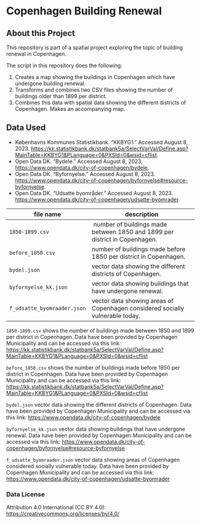 # Copenhagen Building Renewal

## About this Project
This repository is part of a spatial project exploring the topic of building renewal in Copenhagen.

The script in this repository does the following:

1. Creates a map showing the buildings in Copenhagen which have undergone building renewal.
2. Transforms and combines two CSV files showing the number of buildings older than 1899 per district.
3. Combines this data with spatial data showing the different districts of Copenhagen. Makes an accompanying map.

## Data Used
* Københavns Kommunes Statistikbank. “KKBYG1.” Accessed August 8, 2023.
https://kk.statistikbank.dk/statbank5a/SelectVarVal/Define.asp?MainTable=KKBYG1&PLanguage=0&PXSId=0&wsid=cflist.
* Open Data DK. “Bydele.” Accessed August 8, 2023,
https://www.opendata.dk/city-of-copenhagen/bydele.
* Open Data DK. “Byfornyelse.” Accessed August 8, 2023. 
https://www.opendata.dk/city-of-copenhagen/byfornyelse#resource-byfornyelse.  
* Open Data DK. “Udsatte byområder.” Accessed August 8, 2023. 
https://www.opendata.dk/city-of-copenhagen/udsatte-byomrader.

| file name | description |
| --- | --- |
| `1850-1899.csv` | number of buildings made between 1850 and 1899 per district in Copenhagen. |
| `before_1850.csv` | number of buildings made before 1850 per district in Copenhagen. |
| `bydel.json` | vector data showing the different districts of Copenhagen. | 
| `byfornyelse_kk.json` | vector data showing buildings that have undergone renewal. | 
| `f_udsatte_byomraader.json` | vector data showing areas of Copenhagen considered socially vulnerable today. |

`1850-1899.csv` shows the number of buildings made between 1850 and 1899 per district in Copenhagen. 
Data have been provided by Copenhagen Municipality and can be accessed via this link:
https://kk.statistikbank.dk/statbank5a/SelectVarVal/Define.asp?MainTable=KKBYG1&PLanguage=0&PXSId=0&wsid=cflist


`before_1850.csv` shows the number of buildings made before 1850 per district in Copenhagen. 
Data have been provided by Copenhagen Municipality and can be accessed via this link:
https://kk.statistikbank.dk/statbank5a/SelectVarVal/Define.asp?MainTable=KKBYG1&PLanguage=0&PXSId=0&wsid=cflist


`bydel.json` vector data showing the different districts of Copenhagen. Data have been provided by Copenhagen Municipality and can be accessed via this link:
https://www.opendata.dk/city-of-copenhagen/bydele


`byfornyelse_kk.json` vector data showing buildings that have undergone renewal. Data have been provided by Copenhagen Municipality and can be accessed via this link:
https://www.opendata.dk/city-of-copenhagen/byfornyelse#resource-byfornyelse


`f_udsatte_byomraader.json` vector data showing areas of Copenhagen considered socially vulnerable today. Data have been provided by Copenhagen Municipality and can be accessed via this link:
https://www.opendata.dk/city-of-copenhagen/udsatte-byomrader

### Data License
Attribution 4.0 International (CC BY 4.0): 
https://creativecommons.org/licenses/by/4.0/
